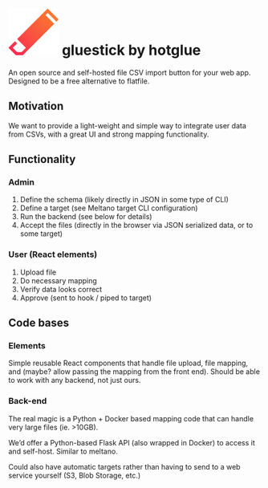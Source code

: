 # ![gluestick logo](./assets/gs-icon.svg) gluestick by hotglue
An open source and self-hosted file CSV import button for your web app. Designed to be a free alternative to flatfile.

## Motivation

We want to provide a light-weight and simple way to integrate user data from CSVs, with a great UI and strong mapping functionality. 

## Functionality

### Admin
1. Define the schema (likely directly in JSON in some type of CLI)
2. Define a target (see Meltano target CLI configuration)
3. Run the backend (see below for details)
4. Accept the files (directly in the browser via JSON serialized data, or to some target)

### User (React elements)
1. Upload file
2. Do necessary mapping
3. Verify data looks correct
4. Approve (sent to hook / piped to target)

## Code bases

### Elements

Simple reusable React components that handle file upload, file mapping, and (maybe? allow passing the mapping from the front end). Should be able to work with any backend, not just ours.

### Back-end

The real magic is a Python + Docker based mapping code that can handle very large files (ie. >10GB). 

We’d offer a Python-based Flask API (also wrapped in Docker) to access it and self-host. Similar to meltano.

Could also have automatic targets rather than having to send to a web service yourself (S3, Blob Storage, etc.)

